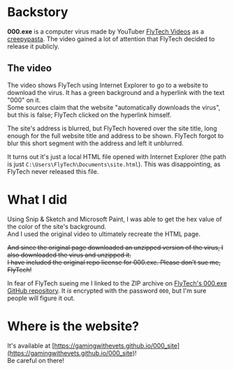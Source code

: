 # Backstory
**000.exe** is a computer virus made by YouTuber [FlyTech Videos](youtube.com/FlyTechVideos) as a [creepypasta](https://www.youtube.com/watch?v=MHlvjC6yOtM). The video gained a lot of attention that FlyTech decided to release it publicly.

## The video
The video shows FlyTech using Internet Explorer to go to a website to download the virus. It has a green background and a hyperlink with the text "000" on it.  
Some sources claim that the website "automatically downloads the virus", but this is false; FlyTech clicked on the hyperlink himself.

The site's address is blurred, but FlyTech hovered over the site title, long enough for the full website title and address to be shown. FlyTech forgot to blur this short segment with the address and left it unblurred.

It turns out it's just a local HTML file opened with Internet Explorer (the path is just `C:\Users\FlyTech\Documents\site.html`). This was disappointing, as FlyTech never released this file.

# What I did
Using Snip & Sketch and Microsoft Paint, I was able to get the hex value of the color of the site's background.  
And I used the original video to ultimately recreate the HTML page.

~~And since the original page downloaded an unzipped version of the virus, I also downloaded the virus and unzipped it.  
I have included the original repo license for 000.exe. Please don't sue me, FlyTech!~~

In fear of FlyTech sueing me I linked to the ZIP archive on [FlyTech's 000.exe GitHub repository](https://github.com/FlyTechVideos/000exe/releases/download/1.0/000.zip). It *is* encrypted with the password `000`, but I'm sure people will figure it out.

# Where is the website?
It's available at [https://gamingwithevets.github.io/000_site](https://gamingwithevets.github.io/000_site)!  
Be careful on there!
